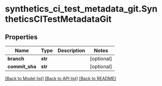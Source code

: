 # synthetics_ci_test_metadata_git.SyntheticsCITestMetadataGit

## Properties
Name | Type | Description | Notes
------------ | ------------- | ------------- | -------------
**branch** | **str** |  | [optional] 
**commit_sha** | **str** |  | [optional] 

[[Back to Model list]](README.md#documentation-for-models) [[Back to API list]](README.md#documentation-for-api-endpoints) [[Back to README]](README.md)


